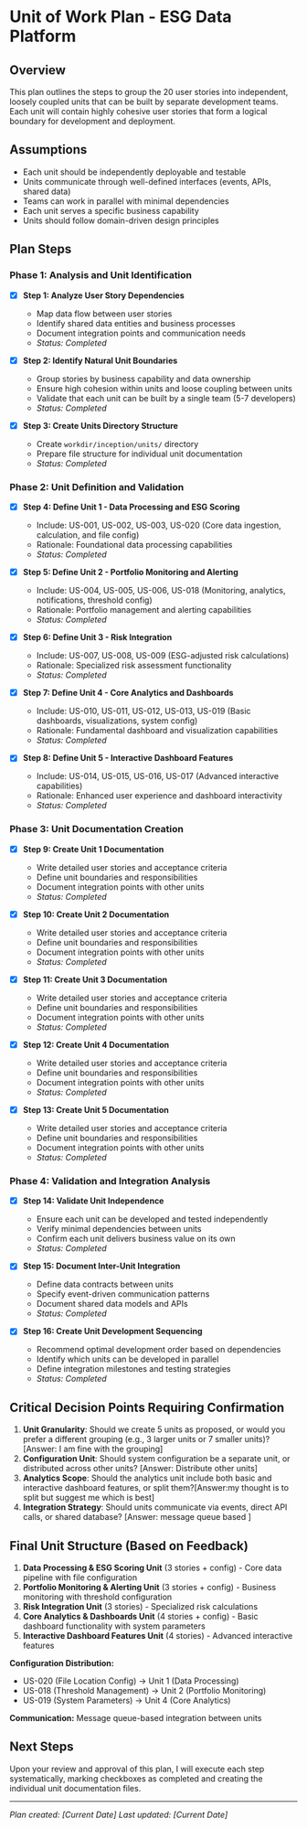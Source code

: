 # Unit of Work Plan - ESG Data Platform

## Overview
This plan outlines the steps to group the 20 user stories into independent, loosely coupled units that can be built by separate development teams. Each unit will contain highly cohesive user stories that form a logical boundary for development and deployment.

## Assumptions
- Each unit should be independently deployable and testable
- Units communicate through well-defined interfaces (events, APIs, shared data)
- Teams can work in parallel with minimal dependencies
- Each unit serves a specific business capability
- Units should follow domain-driven design principles

## Plan Steps

### Phase 1: Analysis and Unit Identification
- [x] **Step 1: Analyze User Story Dependencies**
  - Map data flow between user stories
  - Identify shared data entities and business processes
  - Document integration points and communication needs
  - *Status: Completed*

- [x] **Step 2: Identify Natural Unit Boundaries**
  - Group stories by business capability and data ownership
  - Ensure high cohesion within units and loose coupling between units
  - Validate that each unit can be built by a single team (5-7 developers)
  - *Status: Completed*

- [x] **Step 3: Create Units Directory Structure**
  - Create `workdir/inception/units/` directory
  - Prepare file structure for individual unit documentation
  - *Status: Completed*

### Phase 2: Unit Definition and Validation
- [x] **Step 4: Define Unit 1 - Data Processing and ESG Scoring**
  - Include: US-001, US-002, US-003, US-020 (Core data ingestion, calculation, and file config)
  - Rationale: Foundational data processing capabilities
  - *Status: Completed*

- [x] **Step 5: Define Unit 2 - Portfolio Monitoring and Alerting**
  - Include: US-004, US-005, US-006, US-018 (Monitoring, analytics, notifications, threshold config)
  - Rationale: Portfolio management and alerting capabilities
  - *Status: Completed*

- [x] **Step 6: Define Unit 3 - Risk Integration**
  - Include: US-007, US-008, US-009 (ESG-adjusted risk calculations)
  - Rationale: Specialized risk assessment functionality
  - *Status: Completed*

- [x] **Step 7: Define Unit 4 - Core Analytics and Dashboards**
  - Include: US-010, US-011, US-012, US-013, US-019 (Basic dashboards, visualizations, system config)
  - Rationale: Fundamental dashboard and visualization capabilities
  - *Status: Completed*

- [x] **Step 8: Define Unit 5 - Interactive Dashboard Features**
  - Include: US-014, US-015, US-016, US-017 (Advanced interactive capabilities)
  - Rationale: Enhanced user experience and dashboard interactivity
  - *Status: Completed*

### Phase 3: Unit Documentation Creation
- [x] **Step 9: Create Unit 1 Documentation**
  - Write detailed user stories and acceptance criteria
  - Define unit boundaries and responsibilities
  - Document integration points with other units
  - *Status: Completed*

- [x] **Step 10: Create Unit 2 Documentation**
  - Write detailed user stories and acceptance criteria
  - Define unit boundaries and responsibilities
  - Document integration points with other units
  - *Status: Completed*

- [x] **Step 11: Create Unit 3 Documentation**
  - Write detailed user stories and acceptance criteria
  - Define unit boundaries and responsibilities
  - Document integration points with other units
  - *Status: Completed*

- [x] **Step 12: Create Unit 4 Documentation**
  - Write detailed user stories and acceptance criteria
  - Define unit boundaries and responsibilities
  - Document integration points with other units
  - *Status: Completed*

- [x] **Step 13: Create Unit 5 Documentation**
  - Write detailed user stories and acceptance criteria
  - Define unit boundaries and responsibilities
  - Document integration points with other units
  - *Status: Completed*

### Phase 4: Validation and Integration Analysis
- [x] **Step 14: Validate Unit Independence**
  - Ensure each unit can be developed and tested independently
  - Verify minimal dependencies between units
  - Confirm each unit delivers business value on its own
  - *Status: Completed*

- [x] **Step 15: Document Inter-Unit Integration**
  - Define data contracts between units
  - Specify event-driven communication patterns
  - Document shared data models and APIs
  - *Status: Completed*

- [x] **Step 16: Create Unit Development Sequencing**
  - Recommend optimal development order based on dependencies
  - Identify which units can be developed in parallel
  - Define integration milestones and testing strategies
  - *Status: Completed*

## Critical Decision Points Requiring Confirmation
1. **Unit Granularity**: Should we create 5 units as proposed, or would you prefer a different grouping (e.g., 3 larger units or 7 smaller units)? [Answer: I am fine with the grouping]
2. **Configuration Unit**: Should system configuration be a separate unit, or distributed across other units? [Answer: Distribute other units]
3. **Analytics Scope**: Should the analytics unit include both basic and interactive dashboard features, or split them?[Answer:my thought is to split but suggest me which is best]
4. **Integration Strategy**: Should units communicate via events, direct API calls, or shared database? [Answer: message queue based ]

## Final Unit Structure (Based on Feedback)
1. **Data Processing & ESG Scoring Unit** (3 stories + config) - Core data pipeline with file configuration
2. **Portfolio Monitoring & Alerting Unit** (3 stories + config) - Business monitoring with threshold configuration
3. **Risk Integration Unit** (3 stories) - Specialized risk calculations
4. **Core Analytics & Dashboards Unit** (4 stories + config) - Basic dashboard functionality with system parameters
5. **Interactive Dashboard Features Unit** (4 stories) - Advanced interactive features

**Configuration Distribution:**
- US-020 (File Location Config) → Unit 1 (Data Processing)
- US-018 (Threshold Management) → Unit 2 (Portfolio Monitoring)
- US-019 (System Parameters) → Unit 4 (Core Analytics)

**Communication:** Message queue-based integration between units

## Next Steps
Upon your review and approval of this plan, I will execute each step systematically, marking checkboxes as completed and creating the individual unit documentation files.

---
*Plan created: [Current Date]*
*Last updated: [Current Date]*